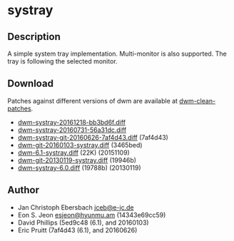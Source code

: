 systray
=======

Description
-----------
A simple system tray implementation. Multi-monitor is also supported. The tray
is following the selected monitor.

Download
--------
Patches against different versions of dwm are available at
[dwm-clean-patches](https://github.com/jceb/dwm-clean-patches).

 * [dwm-systray-20161218-bb3bd6f.diff](dwm-systray-20161218-bb3bd6f.diff)
 * [dwm-systray-20160731-56a31dc.diff](dwm-systray-20160731-56a31dc.diff)
 * [dwm-systray-git-20160626-7af4d43.diff](dwm-systray-git-20160626-7af4d43.diff) (7af4d43)
 * [dwm-git-20160103-systray.diff](dwm-git-20160103-systray.diff) (3465bed)
 * [dwm-6.1-systray.diff](dwm-6.1-systray.diff) (22K) (20151109)
 * [dwm-git-20130119-systray.diff](dwm-git-20130119-systray.diff]) (19946b)
 * [dwm-systray-6.0.diff](dwm-systray-6.0.diff) (19788b) (20130119)

Author
------
 * Jan Christoph Ebersbach <jceb@e-jc.de>
 * Eon S. Jeon <esjeon@hyunmu.am> (14343e69cc59)
 * David Phillips (5ed9c48 (6.1), and 20160103)
 * Eric Pruitt (7af4d43 (6.1), and 20160626)
